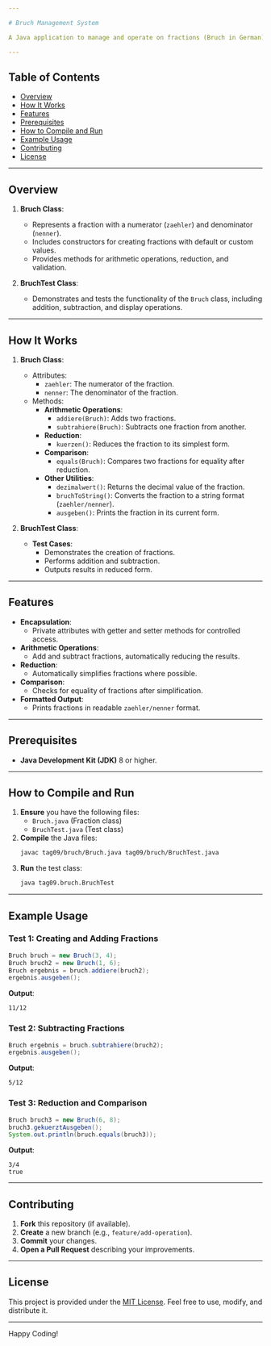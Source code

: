 ```yaml
---

# Bruch Management System

A Java application to manage and operate on fractions (Bruch in German). The application supports creation, addition, subtraction, reduction, and comparison of fractions.

---
```


## Table of Contents

- [Overview](#overview)
- [How It Works](#how-it-works)
- [Features](#features)
- [Prerequisites](#prerequisites)
- [How to Compile and Run](#how-to-compile-and-run)
- [Example Usage](#example-usage)
- [Contributing](#contributing)
- [License](#license)

---

## Overview

1. **Bruch Class**:
   - Represents a fraction with a numerator (`zaehler`) and denominator (`nenner`).
   - Includes constructors for creating fractions with default or custom values.
   - Provides methods for arithmetic operations, reduction, and validation.

2. **BruchTest Class**:
   - Demonstrates and tests the functionality of the `Bruch` class, including addition, subtraction, and display operations.

---

## How It Works

1. **Bruch Class**:
   - Attributes:
     - `zaehler`: The numerator of the fraction.
     - `nenner`: The denominator of the fraction.
   - Methods:
     - **Arithmetic Operations**:
       - `addiere(Bruch)`: Adds two fractions.
       - `subtrahiere(Bruch)`: Subtracts one fraction from another.
     - **Reduction**:
       - `kuerzen()`: Reduces the fraction to its simplest form.
     - **Comparison**:
       - `equals(Bruch)`: Compares two fractions for equality after reduction.
     - **Other Utilities**:
       - `dezimalwert()`: Returns the decimal value of the fraction.
       - `bruchToString()`: Converts the fraction to a string format (`zaehler/nenner`).
       - `ausgeben()`: Prints the fraction in its current form.

2. **BruchTest Class**:
   - **Test Cases**:
     - Demonstrates the creation of fractions.
     - Performs addition and subtraction.
     - Outputs results in reduced form.

---

## Features

- **Encapsulation**:
  - Private attributes with getter and setter methods for controlled access.
- **Arithmetic Operations**:
  - Add and subtract fractions, automatically reducing the results.
- **Reduction**:
  - Automatically simplifies fractions where possible.
- **Comparison**:
  - Checks for equality of fractions after simplification.
- **Formatted Output**:
  - Prints fractions in readable `zaehler/nenner` format.

---

## Prerequisites

- **Java Development Kit (JDK)** 8 or higher.

---

## How to Compile and Run

1. **Ensure** you have the following files:
   - `Bruch.java` (Fraction class)
   - `BruchTest.java` (Test class)
2. **Compile** the Java files:
   ```bash
   javac tag09/bruch/Bruch.java tag09/bruch/BruchTest.java
   ```
3. **Run** the test class:
   ```bash
   java tag09.bruch.BruchTest
   ```

---

## Example Usage

### Test 1: Creating and Adding Fractions

```java
Bruch bruch = new Bruch(3, 4);
Bruch bruch2 = new Bruch(1, 6);
Bruch ergebnis = bruch.addiere(bruch2);
ergebnis.ausgeben();
```

**Output**:
```
11/12
```

### Test 2: Subtracting Fractions

```java
Bruch ergebnis = bruch.subtrahiere(bruch2);
ergebnis.ausgeben();
```

**Output**:
```
5/12
```

### Test 3: Reduction and Comparison

```java
Bruch bruch3 = new Bruch(6, 8);
bruch3.gekuerztAusgeben();
System.out.println(bruch.equals(bruch3));
```

**Output**:
```
3/4
true
```

---

## Contributing

1. **Fork** this repository (if available).  
2. **Create** a new branch (e.g., `feature/add-operation`).  
3. **Commit** your changes.  
4. **Open a Pull Request** describing your improvements.

---

## License

This project is provided under the [MIT License](LICENSE). Feel free to use, modify, and distribute it.

---

Happy Coding!
